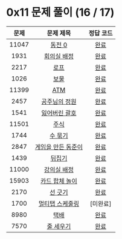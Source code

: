 # 0x11 문제 풀이 (16 / 17)

| 문제 | 문제 제목 | 정답 코드 |
| :--: | :--: | :--: |
| 11047 | [동전 0](https://www.acmicpc.net/problem/11047) | [완료](./solutions/11047.cpp) |
| 1931 | [회의실 배정](https://www.acmicpc.net/problem/1931) | [완료](./solutions/1931.cpp) |
| 2217 | [로프](https://www.acmicpc.net/problem/2217) | [완료](./solutions/2217.cpp) |
| 1026 | [보물](https://www.acmicpc.net/problem/1026) | [완료](./solutions/1026.cpp) |
| 11399 | [ATM](https://www.acmicpc.net/problem/11399) | [완료](./solutions/11399.cpp) |
| 2457 | [공주님의 정원](https://www.acmicpc.net/problem/2457) | [완료](./solutions/2457.cpp) |
| 1541 | [잃어버린 괄호](https://www.acmicpc.net/problem/1541) | [완료](./solutions/1541.cpp) |
| 11501 | [주식](https://www.acmicpc.net/problem/11501) | [완료](./solutions/11501.cpp) |
| 1744 | [수 묶기](https://www.acmicpc.net/problem/1744) | [완료](./solutions/1744.cpp) |
| 2847 | [게임을 만든 동준이](https://www.acmicpc.net/problem/2847) | [완료](./solutions/2847.cpp) |
| 1439 | [뒤집기](https://www.acmicpc.net/problem/1439) | [완료](./solutions/1439.cpp) |
| 11000 | [강의실 배정](https://www.acmicpc.net/problem/11000) | [완료](./solutions/11000.cpp) |
| 15903 | [카드 합체 놀이](https://www.acmicpc.net/problem/15903) | [완료](./solutions/15903.cpp) |
| 2170 | [선 긋기](https://www.acmicpc.net/problem/2170) | [완료](./solutions/2170.cpp) |
| 1700 | [멀티탭 스케줄링](https://www.acmicpc.net/problem/1700) | [미완료] |
| 8980 | [택배](https://www.acmicpc.net/problem/8980) | [완료](./solutions/8980.cpp) |
| 7570 | [줄 세우기](https://www.acmicpc.net/problem/7570) | [완료](./solutions/7570.cpp) |
